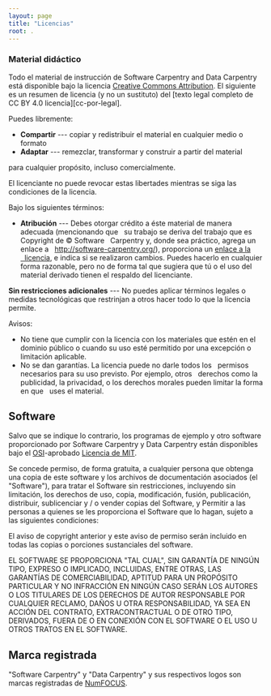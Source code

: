 ```yaml
---
layout: page
title: "Licencias"
root: .
---
```

### Material didáctico

Todo el material de instrucción de Software Carpentry and Data Carpentry está
disponible bajo la licencia [Creative Commons Attribution][cc-por-humano]. El siguiente es un resumen de licencia
(y no un sustituto) del [texto legal completo de CC BY 4.0
licencia][cc-por-legal].

Puedes libremente:

* **Compartir** --- copiar y redistribuir el material en cualquier medio o formato
* **Adaptar** --- remezclar, transformar y construir a partir del material

para cualquier propósito, incluso comercialmente.

El licenciante no puede revocar estas libertades mientras se siga las
condiciones de la licencia.

Bajo los siguientes términos:

* **Atribución** --- Debes otorgar crédito a éste material de manera adecuada (mencionando que
  su trabajo se deriva del trabajo que es Copyright de © Software
  Carpentry y, donde sea práctico, agrega un enlace a
  http://software-carpentry.org/), proporciona un [enlace a la
  licencia][cc-por-humano], e indica si se realizaron cambios. Puedes hacerlo en cualquier forma razonable, 
pero no de forma tal que sugiera que tú o el uso del material derivado tienen el respaldo del licenciante. 

**Sin restricciones adicionales** --- No puedes aplicar términos legales o
medidas tecnológicas que restrinjan a otros hacer
todo lo que la licencia permite. 

Avisos:

* No tiene que cumplir con la licencia con los materiales que estén en el dominio público 
o cuando su uso esté permitido por una excepción o limitación aplicable. 
* No se dan garantías. La licencia puede no darle todos los
  permisos necesarios para su uso previsto. Por ejemplo, otros
  derechos como la publicidad, la privacidad, o los derechos morales pueden limitar la forma en que
  uses el material.

## Software

Salvo que se indique lo contrario, los programas de ejemplo y otro software
proporcionado por Software Carpentry y Data Carpentry están disponibles bajo el
[OSI][osi]-aprobado
[Licencia de MIT][mit-license].

Se concede permiso, de forma gratuita, a cualquier persona que obtenga
una copia de este software y los archivos de documentación asociados (el
"Software"), para tratar el Software sin restricciones, incluyendo
sin limitación, los derechos de uso, copia, modificación, fusión, publicación,
distribuir, sublicenciar y / o vender copias del Software, y
Permitir a las personas a quienes se les proporciona el Software que lo hagan, sujeto a
las siguientes condiciones:

El aviso de copyright anterior y este aviso de permiso serán
incluido en todas las copias o porciones sustanciales del software.

EL SOFTWARE SE PROPORCIONA "TAL CUAL", SIN GARANTÍA DE NINGÚN TIPO,
EXPRESO O IMPLICADO, INCLUIDAS, ENTRE OTRAS, LAS GARANTÍAS DE
COMERCIABILIDAD, APTITUD PARA UN PROPÓSITO PARTICULAR Y
NO INFRACCIÓN EN NINGÚN CASO SERÁN LOS AUTORES O LOS TITULARES DE LOS DERECHOS DE AUTOR
RESPONSABLE POR CUALQUIER RECLAMO, DAÑOS U OTRA RESPONSABILIDAD, YA SEA EN ACCIÓN
DEL CONTRATO, EXTRACONTRACTUAL O DE OTRO TIPO, DERIVADOS, FUERA DE O EN CONEXIÓN
CON EL SOFTWARE O EL USO U OTROS TRATOS EN EL SOFTWARE.

## Marca registrada

"Software Carpentry" y "Data Carpentry" y sus respectivos logos
son marcas registradas de [NumFOCUS][numfocus].

[cc-por-humano]: https://creativecommons.org/licenses/by/4.0/
[cc-by-legal]: https://creativecommons.org/licenses/by/4.0/legalcode
[mit-license]: https://opensource.org/licenses/mit-license.html
[numfocus]: https://numfocus.org/
[osi]: https://opensource.org
